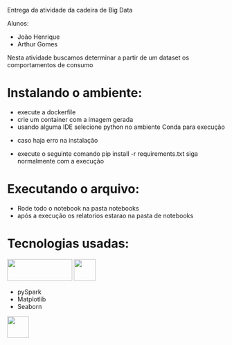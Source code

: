 Entrega da atividade da cadeira de Big Data

Alunos:
- João Henrique
- Arthur Gomes

Nesta atividade buscamos determinar a partir de um dataset os comportamentos de consumo

# Instalando o ambiente:

-  execute a dockerfile
-  crie um container com a imagem gerada
-  usando alguma IDE selecione python no ambiente Conda para execução
* caso haja erro na instalação
- execute o seguinte comando
  pip install -r requirements.txt
siga normalmente com a execução
# Executando o arquivo:

- Rode todo o notebook na pasta notebooks
- após a execução os relatorios estarao na pasta de notebooks
  
# Tecnologias usadas:
<img src= "https://quintagroup.com/services/service-images/apache-spark-python-pyspark.jpg" height=50px 
width=150px>
<img src="https://github.com/Joaohenrique1987/Retail-Transactions/assets/86072531/81818411-159b-451b-aeb2-1ba11dac45c5" height=50px width=50px>
- pySpark
- Matplotlib
- Seaborn
<img src="https://images.opencollective.com/numpy/68c08d3/logo/256.png" height=50px width=50px>
